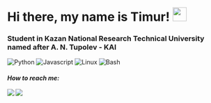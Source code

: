 <h1>Hi there, my name is Timur! </a> 
<img src="https://github.com/blackcater/blackcater/raw/main/images/Hi.gif" height="32"/></h1>
<h3>Student in Kazan National Research Technical University named after A. N. Tupolev - KAI</h3>

![Python](https://img.shields.io/badge/python-3670A0?style=for-the-badge&logo=python&logoColor=ffdd54)
![Javascript](https://img.shields.io/badge/javascript-%23323330.svg?style=for-the-badge&logo=javascript&logoColor=%23F7DF1E)
![Linux](https://img.shields.io/badge/Linux-FCC624?style=for-the-badge&logo=linux&logoColor=black)
![Bash](https://img.shields.io/badge/shell_script-%23121011.svg?style=for-the-badge&logo=gnu-bash&logoColor=white)

<h5> How to reach me:
<br><br> 
<a href="mailto:ibragimov.tim02@gmail.com"><img src="https://img.shields.io/badge/-ibragimov.tim02@gmail.com-D14836?style=flat&logo=Gmail&logoColor=white"/></a>
<a href="https://t.me/cB9ITou"><img src="https://img.shields.io/badge/telegram-%40cB9ITou-blue"/></a> 
<!--
**cB9ITou/cB9ITou** is a ✨ _special_ ✨ repository because its `README.md` (this file) appears on your GitHub profile.

Here are some ideas to get you started:

- 🔭 I’m currently working on ...
- 🌱 I’m currently learning ...
- 👯 I’m looking to collaborate on ...
- 🤔 I’m looking for help with ...
- 💬 Ask me about ...
- 📫 How to reach me: ...
- 😄 Pronouns: ...
- ⚡ Fun fact: ...
-->
